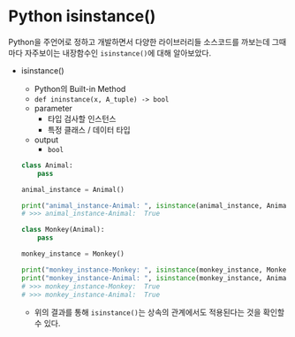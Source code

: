 # Python isinstance()

Python을 주언어로 정하고 개발하면서 다양한 라이브러리들 소스코드를 까보는데 그때마다 자주보이는 내장함수인 `isinstance()`에 대해 알아보았다.

- isinstance()

  - Python의 Built-in Method
  - `def ininstance(x, A_tuple) -> bool`
  - parameter
    - 타입 검사할 인스턴스
    - 특정 클래스 / 데이터 타입
  - output
    - `bool`

  ```python
  class Animal:
      pass

  animal_instance = Animal()

  print("animal_instance-Animal: ", isinstance(animal_instance, Animal))
  # >>> animal_instance-Animal:  True

  class Monkey(Animal):
      pass

  monkey_instance = Monkey()

  print("monkey_instance-Monkey: ", isinstance(monkey_instance, Monkey))
  print("monkey_instance-Animal: ", isinstance(monkey_instance, Animal))
  # >>> monkey_instance-Monkey:  True
  # >>> monkey_instance-Animal:  True

  ```

  - 위의 결과를 통해 `isinstance()`는 상속의 관계에서도 적용된다는 것을 확인할 수 있다.
